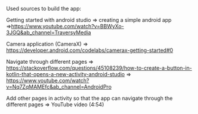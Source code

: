 Used sources to build the app:

Getting started with android studio
=> creating a simple android app
    =>https://www.youtube.com/watch?v=BBWyXo-3JGQ&ab_channel=TraversyMedia

Camera application (CameraX)
=> https://developer.android.com/codelabs/camerax-getting-started#0

Navigate through different pages
=> https://stackoverflow.com/questions/45108239/how-to-create-a-button-in-kotlin-that-opens-a-new-activity-android-studio
=> https://www.youtube.com/watch?v=Nq7ZqMAMEfc&ab_channel=AndroidPro

Add other pages in activity so that the app can navigate through the different pages
    => YouTube video (4:54)



